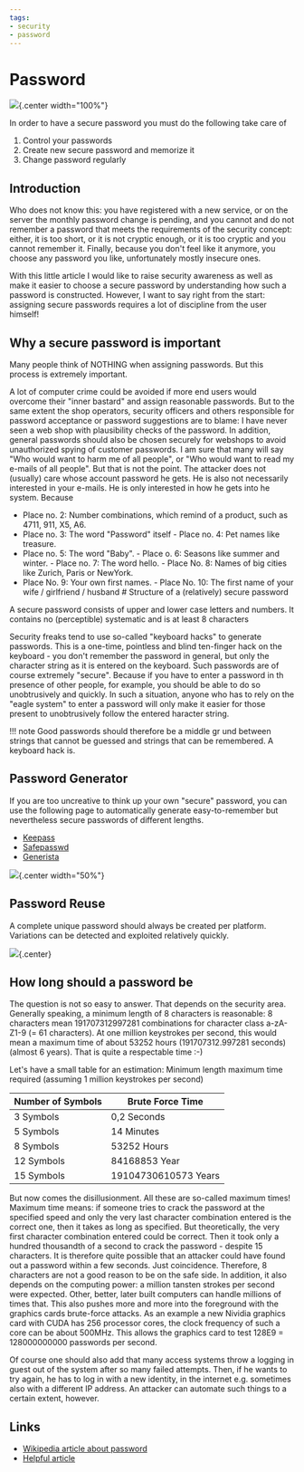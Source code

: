 ```yaml
---
tags:
- security
- password
---
```


# Password
![](img/password_strength.png){.center width="100%"}


In order to have a secure password you must do the following take care of

1.  Control your passwords
2.  Create new secure password and memorize it
3.  Change password regularly

## Introduction

Who does not know this: you have registered with a new service, or on the server the monthly password change is pending, and you cannot and do not remember a password that meets the requirements of the security concept: either, it is too short, or it is not cryptic enough, or it is too cryptic and you cannot remember it. Finally, because you don't feel like it anymore, you choose any password you like, unfortunately mostly insecure ones.

With this little article I would like to raise security awareness as well as make it easier to choose a secure password by understanding how such a password is constructed. However, I want to say right from the start: assigning secure passwords requires a lot of discipline from the user himself!

## Why a secure password is important

Many people think of NOTHING when assigning passwords. But this process is extremely important.

A lot of computer crime could be avoided if more end users would overcome their "inner bastard" and assign reasonable passwords. But to the same extent the shop operators, security officers and others responsible for password acceptance or password suggestions are to blame: I have never seen a web shop with plausibility checks of the password. In addition, general passwords should also be chosen securely for webshops to avoid unauthorized spying of customer passwords.  I am sure that many will say "Who would want to harm me of all people", or "Who would want to read my e-mails of all people". But that is not the point. The attacker does not (usually) care whose account password he gets. He is also not necessarily interested in your e-mails. He is only interested in how he gets into  he system. Because

-   Place no. 2: Number combinations, which remind of a product, such as 4711, 911, X5, A6.
-   Place no. 3: The word "Password" itself -   Place no. 4: Pet names like treasure.
-   Place no. 5: The word "Baby". -   Place  o. 6: Seasons like summer and winter. -   Place no. 7: The word hello. -   Place No. 8: Names of big cities like Zurich, Paris or NewYork.
-   Place No. 9: Your own first names. -   Place No. 10: The first name of your wife / girlfriend / husband  # Structure of a (relatively) secure password

A secure password consists of upper and lower case letters and numbers. It contains no (perceptible) systematic and is at least 8 characters

Security freaks tend to use so-called "keyboard hacks" to generate passwords. This is a one-time, pointless and blind ten-finger hack on the keyboard - you don't remember the password in general, but only the character string as it is entered on the keyboard. Such passwords are of course extremely "secure". Because if you have to enter a password in th  presence of other people, for example, you should be able to do so unobtrusively and quickly. In such a situation, anyone who has to rely on the "eagle system" to enter a password will only make it easier for those present to unobtrusively follow the entered  haracter string.

!!! note
    Good passwords should therefore be a middle gr und between strings that cannot be guessed and strings that can be remembered. A keyboard hack is.

## Password Generator

If you are too uncreative to think up your own "secure" password, you can use the following page to automatically generate easy-to-remember but nevertheless secure passwords of different lengths.

- [Keepass](https://keepass.info/)
- [Safepasswd](http://www.safepasswd.com)
- [Generista](http://generista.com)

![](img/password_generator.png){.center width="50%"}

## Password Reuse

A complete unique password should always be created per platform. Variations can be detected and exploited relatively quickly.

![](img/password_reuse.png){.center}

## How long should a password be

The question is not so easy to answer. That depends on the security area. Generally speaking, a minimum length of 8 characters is reasonable: 8 characters mean 191707312997281 combinations for character class a-zA-Z1-9 (= 61 characters). At one million keystrokes per second, this would mean a maximum time of about 53252 hours (191707312.997281 seconds) (almost 6 years). That is quite a respectable time :-)

Let's have a small table for an estimation: Minimum length maximum time required (assuming 1 million keystrokes per second)

Number of Symbols  | Brute Force Time
------------------ | ----------------
3 Symbols          |  0,2 Seconds
 5 Symbols         |  14 Minutes
 8 Symbols         |  53252 Hours
 12 Symbols        |  84168853 Year
 15 Symbols        |  19104730610573 Years

But now comes the disillusionment. All these are so-called maximum times! Maximum time means: if someone tries to crack the password at the specified speed and only the very last character combination entered is the correct one, then it takes as long as specified. But theoretically, the very first character combination entered could be correct. Then it took only a hundred thousandth of a second to crack the password - despite 15 characters. It is therefore quite possible that an attacker could have found out a password within a few seconds. Just coincidence. Therefore, 8 characters are not a good reason to be on the safe side. In addition, it also depends on the computing power: a million tansten strokes per second were expected. Other, better, later built computers can handle millions of times that. This also pushes more and more into the foreground with the graphics cards brute-force attacks. As an example a new Nividia graphics card with CUDA has 256 processor cores, the clock frequency of such a core can be about 500MHz. This allows the graphics card to test 128E9 = 128000000000 passwords per second.

Of course one should also add that many access systems throw a logging in guest out of the system after so many failed attempts. Then, if he wants to try again, he has to log in with a new identity, in the internet e.g. sometimes also with a different IP address. An attacker can automate such things to a certain extent, however.

## Links

- [Wikipedia article about password](http://en.wikipedia.org/wiki/Password)
- [Helpful article](http://aktuell.de.selfhtml.org/artikel/gedanken/passwort/)

